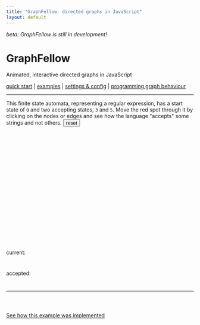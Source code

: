 ```yaml
---
title: "GraphFellow: directed graphs in JavaScript"
layout: default
---
```


_beta: GraphFellow is still in development!_

# GraphFellow

Animated, interactive directed graphs in JavaScript

[quick start](docs/) |
[examples](docs/examples) |
[settings & config](docs/settings) |
[programming graph behaviour](docs/behaviour)

---

This finite state automata, representing a regular expression, has a start
state of `0` and two accepting states, `3` and `5`. Move the red spot through
it by clicking on the nodes or edges and see how the language "accepts" some
strings and not others.
<button id="regexp-reset">reset</button>

<style>
  .graphfellow canvas {
    top:0;
    left:0;
  }  
 .regexp-strings {
   min-height: 3em;
 }
 .regexp-strings span {
    padding:0.5em;
    margin:0.2em; 
    background-color: #ff0000;
    color: #ffffff;
    border-radius: 4px;
    font-weight: bold;
    display: inline-block;
  }
  #regexp-current span {
    background-color: #666666;
  }
  #regexp-current:before {
    content: "current:";
  }
  #regexp-accepted:before {
    content: "accepted:";
  }
</style>
<script src="vendor/pixi.min.js"></script>
<script src="vendor/greensock-js/TweenMax.min.js"></script>
<div id="regexp-example"
  data-graph-src="docs/examples/regexp.json"
  data-graph-config="background-color:0xf2f2f2"
  style="width:100%;height: 300px;"></div>
<p class="regexp-strings" id="regexp-current"></p>
<p class="regexp-strings" id="regexp-accepted"></p>
<script src="graphfellow.js"></script>
<script>
  // functions for CS 1870 finite automata

  let current = document.getElementById("regexp-current")
  let accepted = document.getElementById("regexp-accepted");
  
  GraphFellow.add_function("spot_arrives_at_next_state", function(e, graph){
    if (this.following_edge.payload.value != "ε") {
      this.payload.set(this.payload.value + this.following_edge.payload.value);
    }
    this.at_vertex.pulse();
    if (current) {
      current.innerHTML = "<span>" + this.payload.value + "</span>";
    }
    if (this.at_vertex.has_ring) {
      if (accepted) {
        accepted.innerHTML = "<span>" + this.payload.value + "</span>" + accepted.innerHTML;
      }
    }
  });

  GraphFellow.add_function("send_traveller_to_node", function(e, graph){
    let t = graph.travellers[0]; // find the (only) traveller
    if (t && t.at_vertex) { // only if the traveller is at rest
      let possible_edges = [];
      if (this.json_type === 'edges') {
        if (this.from === t.at_vertex) {
          possible_edges.push(this);
        }
      } else if (this.json_type === 'vertices') {
        for (let i =0; i < t.at_vertex.edges_out.length; i++) {
          if (t.at_vertex.edges_out[i].to === this) {
            possible_edges.push(t.at_vertex.edges_out[i]);
          }
        }
      }
      if (possible_edges.length === 1) {
        t.travel(possible_edges[0]);
      }
    }
  });
  
  document.getElementById("regexp-reset").addEventListener("click", function(){
    let g = GraphFellow.graphs[0];
    if (g) {
      g.travellers[0].destroy();
      g.create_traveller({at_vertex: "0"});
      current.innerHTML = accepted.innerHTML = "";
    }
  });
  
  GraphFellow.create_graph(document.getElementById("regexp-example"));
</script>

<hr style="margin-bottom:4em"/>

[See how this example was implemented](docs/examples/regexp)
